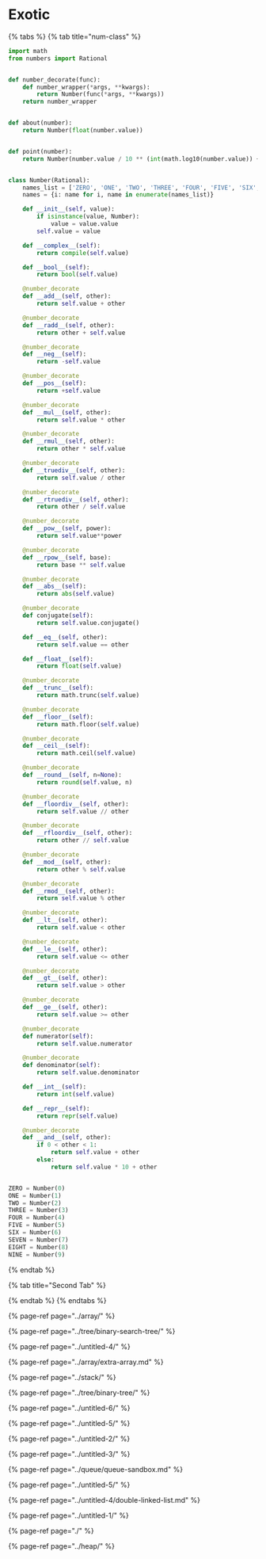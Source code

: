 # Exotic

{% tabs %} {% tab title="num-class" %}

```python
import math
from numbers import Rational


def number_decorate(func):
    def number_wrapper(*args, **kwargs):
        return Number(func(*args, **kwargs))
    return number_wrapper


def about(number):
    return Number(float(number.value))


def point(number):
    return Number(number.value / 10 ** (int(math.log10(number.value)) + 1))


class Number(Rational):
    names_list = ['ZERO', 'ONE', 'TWO', 'THREE', 'FOUR', 'FIVE', 'SIX', 'SEVEN', 'EIGHT', 'NINE']
    names = {i: name for i, name in enumerate(names_list)}

    def __init__(self, value):
        if isinstance(value, Number):
            value = value.value
        self.value = value

    def __complex__(self):
        return compile(self.value)

    def __bool__(self):
        return bool(self.value)

    @number_decorate
    def __add__(self, other):
        return self.value + other

    @number_decorate
    def __radd__(self, other):
        return other + self.value

    @number_decorate
    def __neg__(self):
        return -self.value

    @number_decorate
    def __pos__(self):
        return +self.value

    @number_decorate
    def __mul__(self, other):
        return self.value * other

    @number_decorate
    def __rmul__(self, other):
        return other * self.value

    @number_decorate
    def __truediv__(self, other):
        return self.value / other

    @number_decorate
    def __rtruediv__(self, other):
        return other / self.value

    @number_decorate
    def __pow__(self, power):
        return self.value**power

    @number_decorate
    def __rpow__(self, base):
        return base ** self.value

    @number_decorate
    def __abs__(self):
        return abs(self.value)

    @number_decorate
    def conjugate(self):
        return self.value.conjugate()

    def __eq__(self, other):
        return self.value == other

    def __float__(self):
        return float(self.value)

    @number_decorate
    def __trunc__(self):
        return math.trunc(self.value)

    @number_decorate
    def __floor__(self):
        return math.floor(self.value)

    @number_decorate
    def __ceil__(self):
        return math.ceil(self.value)

    @number_decorate
    def __round__(self, n=None):
        return round(self.value, n)

    @number_decorate
    def __floordiv__(self, other):
        return self.value // other

    @number_decorate
    def __rfloordiv__(self, other):
        return other // self.value

    @number_decorate
    def __mod__(self, other):
        return other % self.value

    @number_decorate
    def __rmod__(self, other):
        return self.value % other

    @number_decorate
    def __lt__(self, other):
        return self.value < other

    @number_decorate
    def __le__(self, other):
        return self.value <= other

    @number_decorate
    def __gt__(self, other):
        return self.value > other

    @number_decorate
    def __ge__(self, other):
        return self.value >= other

    @number_decorate
    def numerator(self):
        return self.value.numerator

    @number_decorate
    def denominator(self):
        return self.value.denominator

    def __int__(self):
        return int(self.value)

    def __repr__(self):
        return repr(self.value)

    @number_decorate
    def __and__(self, other):
        if 0 < other < 1:
            return self.value + other
        else:
            return self.value * 10 + other


ZERO = Number(0)
ONE = Number(1)
TWO = Number(2)
THREE = Number(3)
FOUR = Number(4)
FIVE = Number(5)
SIX = Number(6)
SEVEN = Number(7)
EIGHT = Number(8)
NINE = Number(9)

```

{% endtab %}

{% tab title="Second Tab" %}

{% endtab %} {% endtabs %}

{% page-ref page="../array/" %}

{% page-ref page="../tree/binary-search-tree/" %}

{% page-ref page="../untitled-4/" %}

{% page-ref page="../array/extra-array.md" %}

{% page-ref page="../stack/" %}

{% page-ref page="../tree/binary-tree/" %}

{% page-ref page="../untitled-6/" %}

{% page-ref page="../untitled-5/" %}

{% page-ref page="../untitled-2/" %}

{% page-ref page="../untitled-3/" %}

{% page-ref page="../queue/queue-sandbox.md" %}

{% page-ref page="../untitled-5/" %}

{% page-ref page="../untitled-4/double-linked-list.md" %}

{% page-ref page="../untitled-1/" %}

{% page-ref page="./" %}

{% page-ref page="../heap/" %}
